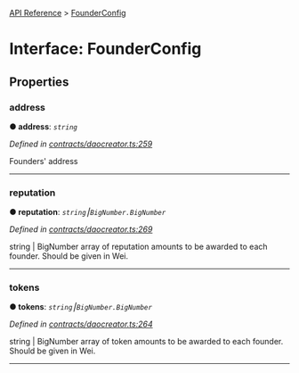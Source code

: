[API Reference](../README.md) > [FounderConfig](../interfaces/FounderConfig.md)



# Interface: FounderConfig


## Properties
<a id="address"></a>

###  address

**●  address**:  *`string`* 

*Defined in [contracts/daocreator.ts:259](https://github.com/daostack/arc.js/blob/caacbb2/lib/contracts/daocreator.ts#L259)*



Founders' address




___

<a id="reputation"></a>

###  reputation

**●  reputation**:  *`string`⎮`BigNumber.BigNumber`* 

*Defined in [contracts/daocreator.ts:269](https://github.com/daostack/arc.js/blob/caacbb2/lib/contracts/daocreator.ts#L269)*



string | BigNumber array of reputation amounts to be awarded to each founder. Should be given in Wei.




___

<a id="tokens"></a>

###  tokens

**●  tokens**:  *`string`⎮`BigNumber.BigNumber`* 

*Defined in [contracts/daocreator.ts:264](https://github.com/daostack/arc.js/blob/caacbb2/lib/contracts/daocreator.ts#L264)*



string | BigNumber array of token amounts to be awarded to each founder. Should be given in Wei.




___


